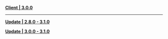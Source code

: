 **[Client | 3.0.0](https://autopatchcn.yuanshen.com/client_app/download/pc_zip/20220917165328_rVH9t4OWduSD75ye/YuanShen_3.1.0.zip)**

---

**[Update | 2.8.0 - 3.1.0](https://autopatchcn.yuanshen.com/client_app/update/hk4e_cn/18/game_2.8.0_3.1.0_hdiff_oPrDhBNzkmqt1WnV.zip)**


**[Update | 3.0.0 - 3.1.0](https://autopatchcn.yuanshen.com/client_app/update/hk4e_cn/18/game_3.0.0_3.1.0_hdiff_3dlivNRan0Dq7ykP.zip)**

